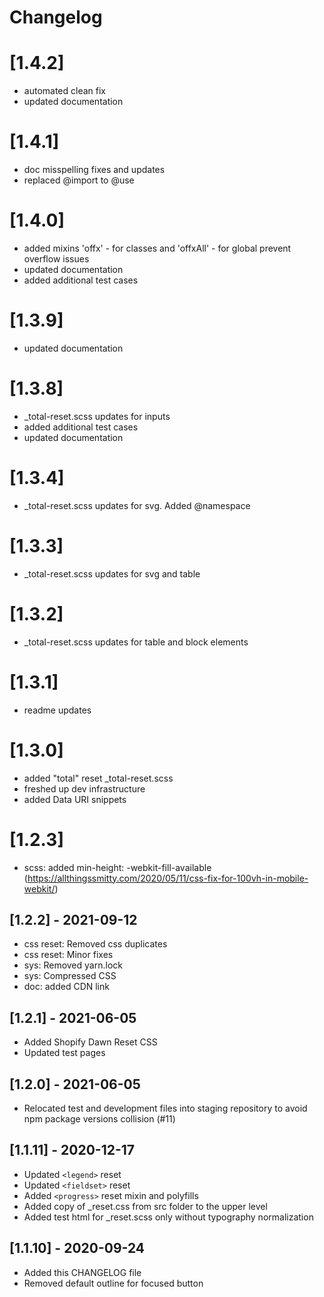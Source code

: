 # Changelog

# [1.4.2]

- automated clean fix
- updated documentation

# [1.4.1]

- doc misspelling fixes and updates
- replaced @import to @use

# [1.4.0]

- added mixins 'offx' - for classes and 'offxAll' - for global prevent overflow issues
- updated documentation
- added additional test cases

# [1.3.9]

- updated documentation

# [1.3.8]

- _total-reset.scss updates for inputs
- added additional test cases
- updated documentation

# [1.3.4]

- _total-reset.scss updates for svg. Added @namespace

# [1.3.3]

- _total-reset.scss updates for svg and table

# [1.3.2]

- _total-reset.scss updates for table and block elements

# [1.3.1]

- readme updates

# [1.3.0]

- added "total" reset _total-reset.scss
- freshed up dev infrastructure
- added Data URI snippets

# [1.2.3]

- scss: added min-height: -webkit-fill-available (https://allthingssmitty.com/2020/05/11/css-fix-for-100vh-in-mobile-webkit/)


## [1.2.2] - 2021-09-12

- css reset: Removed css duplicates
- css reset: Minor fixes
- sys: Removed yarn.lock
- sys: Compressed CSS
- doc: added CDN link

## [1.2.1] - 2021-06-05

- Added Shopify Dawn Reset CSS
- Updated test pages

## [1.2.0] - 2021-06-05

- Relocated test and development files into staging repository to avoid npm package versions collision (#11)

## [1.1.11] - 2020-12-17

- Updated ```<legend>``` reset
- Updated ```<fieldset>``` reset
- Added ```<progress>``` reset mixin and polyfills
- Added copy of _reset.css from src folder to the upper level
- Added test html for _reset.scss only without typography normalization


## [1.1.10] - 2020-09-24

- Added this CHANGELOG file
- Removed default outline for focused button

